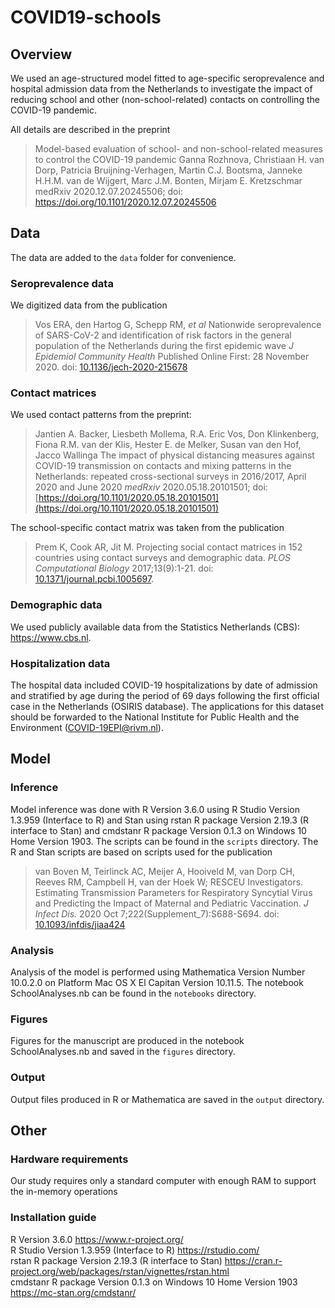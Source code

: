 # COVID19-schools

## Overview

We used an age-structured model fitted to age-specific seroprevalence and hospital admission data from the Netherlands to investigate the impact of reducing school and other (non-school-related) contacts on controlling the COVID-19 pandemic.

All details are described in the preprint

> Model-based evaluation of school- and non-school-related measures to control the COVID-19 pandemic
Ganna Rozhnova, Christiaan H. van Dorp, Patricia Bruijning-Verhagen, Martin C.J. Bootsma, Janneke H.H.M. van de Wijgert, Marc J.M. Bonten, Mirjam E. Kretzschmar
medRxiv 2020.12.07.20245506; doi: https://doi.org/10.1101/2020.12.07.20245506

## Data

The data are added to the `data` folder for convenience.

### Seroprevalence data

We digitized data from the publication

> Vos ERA, den Hartog G, Schepp RM, *et al*
  Nationwide seroprevalence of SARS-CoV-2 and identification of risk factors in the general population of the Netherlands during the first epidemic wave
  *J Epidemiol Community Health* Published Online First: 28 November 2020. doi: [10.1136/jech-2020-215678](10.1136/jech-2020-215678)

### Contact matrices

We used contact patterns from the preprint:

> Jantien A. Backer, Liesbeth Mollema, R.A. Eric Vos, Don Klinkenberg, Fiona R.M. van der Klis, Hester E. de Melker, Susan van den Hof, Jacco Wallinga
  The impact of physical distancing measures against COVID-19 transmission on contacts and mixing patterns in the Netherlands: 
  repeated cross-sectional surveys in 2016/2017, April 2020 and June 2020
  *medRxiv* 2020.05.18.20101501; doi: [https://doi.org/10.1101/2020.05.18.20101501](https://doi.org/10.1101/2020.05.18.20101501)
  
The school-specific contact matrix was taken from the publication 
> Prem K, Cook AR, Jit M. Projecting social contact matrices in 152 countries using contact surveys and demographic data. *PLOS Computational Biology* 2017;13(9):1-21. doi: [10.1371/journal.pcbi.1005697](10.1371/journal.pcbi.1005697).

### Demographic data

We used publicly available data from the Statistics Netherlands (CBS): https://www.cbs.nl.

### Hospitalization data

The hospital data included COVID-19 hospitalizations by date of admission and stratified by age during the period of 69 days following the first official case in the Netherlands (OSIRIS database). The applications for this dataset should be forwarded to the National Institute for Public Health and the Environment (COVID-19EPI@rivm.nl).

## Model 

### Inference

Model inference was done with R Version 3.6.0 using R Studio Version 1.3.959 (Interface to R) and Stan using rstan R package Version 2.19.3 (R interface to Stan) and cmdstanr R package Version 0.1.3 on Windows 10 Home Version 1903. The scripts can be found in the `scripts` directory. The R and Stan scripts are based on scripts used for the publication

> van Boven M, Teirlinck AC, Meijer A, Hooiveld M, van Dorp CH, Reeves RM, Campbell H, van der Hoek W; RESCEU Investigators. 
  Estimating Transmission Parameters for Respiratory Syncytial Virus and Predicting the Impact of Maternal and Pediatric Vaccination. 
  *J Infect Dis.* 2020 Oct 7;222(Supplement_7):S688-S694. doi: [10.1093/infdis/jiaa424](10.1093/infdis/jiaa424)

### Analysis

Analysis of the model is performed using Mathematica Version Number 10.0.2.0 on Platform Mac OS X El Capitan Version 10.11.5. The notebook SchoolAnalyses.nb can be found in the `notebooks` directory.

### Figures

Figures for the manuscript are produced in the notebook SchoolAnalyses.nb and saved in the `figures` directory.

### Output

Output files produced in R or Mathematica are saved in the `output` directory.

## Other

### Hardware requirements
Our study requires only a standard computer with enough RAM to support the in-memory operations

### Installation guide
R Version 3.6.0 https://www.r-project.org/<br />
R Studio Version 1.3.959 (Interface to R) https://rstudio.com/<br />
rstan R package Version 2.19.3 (R interface to Stan) https://cran.r-project.org/web/packages/rstan/vignettes/rstan.html<br />
cmdstanr R package Version 0.1.3 on Windows 10 Home Version 1903 https://mc-stan.org/cmdstanr/<br />

